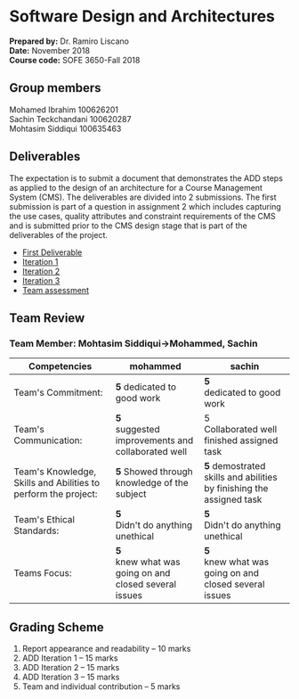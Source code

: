 # Software Design and Architectures
**Prepared by:** Dr. Ramiro Liscano <br>
**Date:** November 2018 <br>
**Course code:** SOFE 3650-Fall 2018


## Group members
Mohamed Ibrahim 100626201 <br>
Sachin Teckchandani 100620287 <br>
Mohtasim Siddiqui 100635463 <br>


## Deliverables
The expectation is to submit a document that demonstrates the ADD steps as applied to the design of
an architecture for a Course Management System (CMS). The deliverables are divided into 2
submissions. The first submission is part of a question in assignment 2 which includes capturing the
use cases, quality attributes and constraint requirements of the CMS and is submitted prior to the
CMS design stage that is part of the deliverables of the project.

* [First Deliverable](https://github.com/SOFE3650F18/project-group11/tree/master/First%20Deliverable)
* [Iteration 1](https://github.com/SOFE3650F18/project-group11/tree/master/Iteration%201)
* [Iteration 2](https://github.com/SOFE3650F18/project-group11/tree/master/Iteration%202)
* [Iteration 3](https://github.com/SOFE3650F18/project-group11/tree/master/Iteration%203)
* [Team assessment](https://github.com/SOFE3650F18/project-group11/tree/master/TeamAssessment.md)
## Team Review 

### Team Member: Mohtasim Siddiqui->Mohammed, Sachin
Competencies|mohammed |sachin|
-|-|-
Team's Commitment:|**5** dedicated to good work <br> |**5** <br> dedicated to good work  |
Team's Communication:|**5** <br> suggested improvements and collaborated well |5 <br> Collaborated well finished assigned task |
Team's Knowledge, Skills and Abilities to perform the project:|**5** Showed through knowledge of the subject |**5** demostrated skills and abilities by finishing the assigned task|
Team's Ethical Standards: |**5** <br> Didn't do anything unethical |**5** <br> Didn't do anything unethical |
Teams Focus:| **5** <br> knew what was going on and closed several issues| **5** <br> knew what was going on and closed several issues |


## Grading Scheme
1. Report appearance and readability – 10 marks
2. ADD Iteration 1 – 15 marks
3. ADD Iteration 2 – 15 marks
4. ADD Iteration 3 – 15 marks
5. Team and individual contribution – 5 marks




